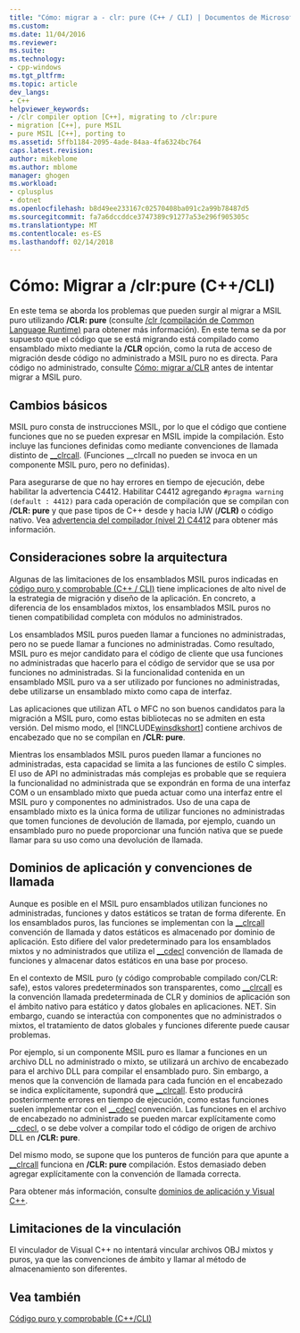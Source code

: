 ```yaml
---
title: "Cómo: migrar a - clr: pure (C++ / CLI) | Documentos de Microsoft"
ms.custom: 
ms.date: 11/04/2016
ms.reviewer: 
ms.suite: 
ms.technology:
- cpp-windows
ms.tgt_pltfrm: 
ms.topic: article
dev_langs:
- C++
helpviewer_keywords:
- /clr compiler option [C++], migrating to /clr:pure
- migration [C++], pure MSIL
- pure MSIL [C++], porting to
ms.assetid: 5ffb1184-2095-4ade-84aa-4fa6324bc764
caps.latest.revision: 
author: mikeblome
ms.author: mblome
manager: ghogen
ms.workload:
- cplusplus
- dotnet
ms.openlocfilehash: b8d49ee233167c02570408ba091c2a99b78487d5
ms.sourcegitcommit: fa7a6dccddce3747389c91277a53e296f905305c
ms.translationtype: MT
ms.contentlocale: es-ES
ms.lasthandoff: 02/14/2018
---
```

# <a name="how-to-migrate-to-clrpure-ccli"></a>Cómo: Migrar a /clr:pure (C++/CLI)
En este tema se aborda los problemas que pueden surgir al migrar a MSIL puro utilizando **/CLR: pure** (consulte [/clr (compilación de Common Language Runtime)](../build/reference/clr-common-language-runtime-compilation.md) para obtener más información). En este tema se da por supuesto que el código que se está migrando está compilado como ensamblado mixto mediante la **/CLR** opción, como la ruta de acceso de migración desde código no administrado a MSIL puro no es directa. Para código no administrado, consulte [Cómo: migrar a/CLR](../dotnet/how-to-migrate-to-clr.md) antes de intentar migrar a MSIL puro.  
  
## <a name="basic-changes"></a>Cambios básicos  
 MSIL puro consta de instrucciones MSIL, por lo que el código que contiene funciones que no se pueden expresar en MSIL impide la compilación. Esto incluye las funciones definidas como mediante convenciones de llamada distinto de [__clrcall](../cpp/clrcall.md). (Funciones __clrcall no pueden se invoca en un componente MSIL puro, pero no definidas).  
  
 Para asegurarse de que no hay errores en tiempo de ejecución, debe habilitar la advertencia C4412. Habilitar C4412 agregando `#pragma warning (default : 4412)` para cada operación de compilación que se compilan con **/CLR: pure** y que pase tipos de C++ desde y hacia IJW (**/CLR)** o código nativo. Vea [advertencia del compilador (nivel 2) C4412](../error-messages/compiler-warnings/compiler-warning-level-2-c4412.md) para obtener más información.  
  
## <a name="architectural-considerations"></a>Consideraciones sobre la arquitectura  
 Algunas de las limitaciones de los ensamblados MSIL puros indicadas en [código puro y comprobable (C++ / CLI)](../dotnet/pure-and-verifiable-code-cpp-cli.md) tiene implicaciones de alto nivel de la estrategia de migración y diseño de la aplicación. En concreto, a diferencia de los ensamblados mixtos, los ensamblados MSIL puros no tienen compatibilidad completa con módulos no administrados.  
  
 Los ensamblados MSIL puros pueden llamar a funciones no administradas, pero no se puede llamar a funciones no administradas. Como resultado, MSIL puro es mejor candidato para el código de cliente que usa funciones no administradas que hacerlo para el código de servidor que se usa por funciones no administradas. Si la funcionalidad contenida en un ensamblado MSIL puro va a ser utilizado por funciones no administradas, debe utilizarse un ensamblado mixto como capa de interfaz.  
  
 Las aplicaciones que utilizan ATL o MFC no son buenos candidatos para la migración a MSIL puro, como estas bibliotecas no se admiten en esta versión. Del mismo modo, el [!INCLUDE[winsdkshort](../atl-mfc-shared/reference/includes/winsdkshort_md.md)] contiene archivos de encabezado que no se compilan en **/CLR: pure**.  
  
 Mientras los ensamblados MSIL puros pueden llamar a funciones no administradas, esta capacidad se limita a las funciones de estilo C simples. El uso de API no administradas más complejas es probable que se requiera la funcionalidad no administrada que se expondrán en forma de una interfaz COM o un ensamblado mixto que pueda actuar como una interfaz entre el MSIL puro y componentes no administrados. Uso de una capa de ensamblado mixto es la única forma de utilizar funciones no administradas que tomen funciones de devolución de llamada, por ejemplo, cuando un ensamblado puro no puede proporcionar una función nativa que se puede llamar para su uso como una devolución de llamada.  
  
## <a name="application-domains-and-calling-conventions"></a>Dominios de aplicación y convenciones de llamada  
 Aunque es posible en el MSIL puro ensamblados utilizan funciones no administradas, funciones y datos estáticos se tratan de forma diferente. En los ensamblados puros, las funciones se implementan con la [__clrcall](../cpp/clrcall.md) convención de llamada y datos estáticos es almacenado por dominio de aplicación. Esto difiere del valor predeterminado para los ensamblados mixtos y no administrados que utiliza el [__cdecl](../cpp/cdecl.md) convención de llamada de funciones y almacenar datos estáticos en una base por proceso.  
  
 En el contexto de MSIL puro (y código comprobable compilado con/CLR: safe), estos valores predeterminados son transparentes, como [__clrcall](../cpp/clrcall.md) es la convención llamada predeterminada de CLR y dominios de aplicación son el ámbito nativo para estático y datos globales en aplicaciones. NET. Sin embargo, cuando se interactúa con componentes que no administrados o mixtos, el tratamiento de datos globales y funciones diferente puede causar problemas.  
  
 Por ejemplo, si un componente MSIL puro es llamar a funciones en un archivo DLL no administrado o mixto, se utilizará un archivo de encabezado para el archivo DLL para compilar el ensamblado puro. Sin embargo, a menos que la convención de llamada para cada función en el encabezado se indica explícitamente, supondrá que [__clrcall](../cpp/clrcall.md). Esto producirá posteriormente errores en tiempo de ejecución, como estas funciones suelen implementar con el [__cdecl](../cpp/cdecl.md) convención. Las funciones en el archivo de encabezado no administrado se pueden marcar explícitamente como [__cdecl](../cpp/cdecl.md), o se debe volver a compilar todo el código de origen de archivo DLL en **/CLR: pure**.  
  
 Del mismo modo, se supone que los punteros de función para que apunte a [__clrcall](../cpp/clrcall.md) funciona en **/CLR: pure** compilación. Estos demasiado deben agregar explícitamente con la convención de llamada correcta.  
  
 Para obtener más información, consulte [dominios de aplicación y Visual C++](../dotnet/application-domains-and-visual-cpp.md).  
  
## <a name="linking-limitations"></a>Limitaciones de la vinculación  
 El vinculador de Visual C++ no intentará vincular archivos OBJ mixtos y puros, ya que las convenciones de ámbito y llamar al método de almacenamiento son diferentes.  
  
## <a name="see-also"></a>Vea también  
 [Código puro y comprobable (C++/CLI)](../dotnet/pure-and-verifiable-code-cpp-cli.md)